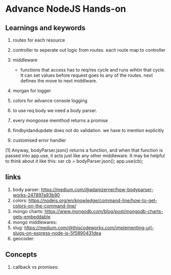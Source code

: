 # Advance NodeJS Hands-on

## Learnings and keywords
1. routes for each resource
2. controller to seperate out logic from routes. each route map to controller
3. middleware
    * functions that access has to req/res cycle and runs wihtin that cycle. It can set values before request goes to any of the routes. next defines the move to next middlware.
  
4. morgan for logger
5. colors for advance console logging
6. to use req.body we need a body parser.
7. every mongoose memthod returns a promise
8. findbyidandupdate does not do validation. we have to mention explicitly
9. customised error handler

[1] Anyway, bodyParser.json() returns a function, and when that function is passed into app.use, it acts just like any other middleware. It may be helpful to think about it like this:
var cb = bodyParser.json();
app.use(cb);




## links
1. body parser: https://medium.com/@adamzerner/how-bodyparser-works-247897a93b90
2. colors: https://nodejs.org/en/knowledge/command-line/how-to-get-colors-on-the-command-line/
3. mongo charts: https://www.mongodb.com/blog/post/mongodb-charts-gets-embeddable
4. mongo middlewares:
5. slug: https://medium.com/@thiscodeworks.com/implementing-url-slugs-on-express-node-js-5f5890431dea
6. geocoder: 


## Concepts
1. callback vs promises: 
